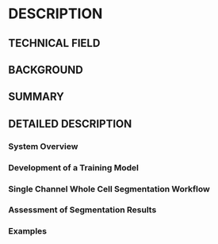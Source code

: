 # DESCRIPTION

## TECHNICAL FIELD

## BACKGROUND

## SUMMARY

## DETAILED DESCRIPTION

### System Overview

### Development of a Training Model

### Single Channel Whole Cell Segmentation Workflow

### Assessment of Segmentation Results

### Examples

